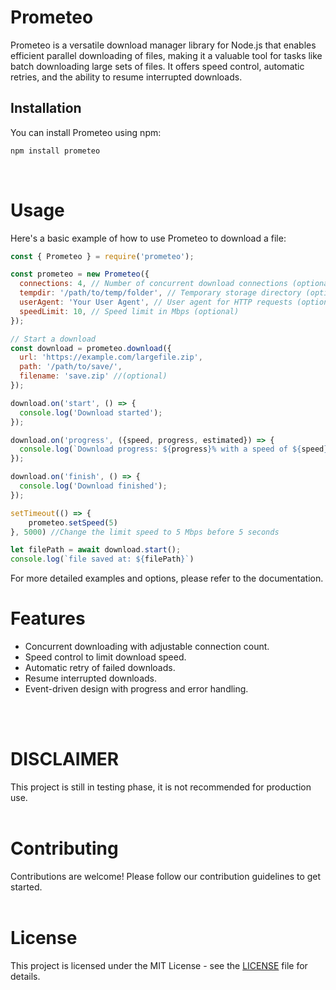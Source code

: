 # Prometeo

Prometeo is a versatile download manager library for Node.js that enables efficient parallel downloading of files, making it a valuable tool for tasks like batch downloading large sets of files. It offers speed control, automatic retries, and the ability to resume interrupted downloads.
<br/>

## Installation
You can install Prometeo using npm:

```bash
npm install prometeo
```
<br/>

# Usage
Here's a basic example of how to use Prometeo to download a file:

```javascript
const { Prometeo } = require('prometeo');

const prometeo = new Prometeo({
  connections: 4, // Number of concurrent download connections (optional)
  tempdir: '/path/to/temp/folder', // Temporary storage directory (optional)
  userAgent: 'Your User Agent', // User agent for HTTP requests (optional)
  speedLimit: 10, // Speed limit in Mbps (optional)
});

// Start a download
const download = prometeo.download({
  url: 'https://example.com/largefile.zip',
  path: '/path/to/save/',
  filename: 'save.zip' //(optional)
});

download.on('start', () => {
  console.log('Download started');
});

download.on('progress', ({speed, progress, estimated}) => {
  console.log(`Download progress: ${progress}% with a speed of ${speed} (estimated: ${estimated / 1000} seconds)`);
});

download.on('finish', () => {
  console.log('Download finished');
});

setTimeout(() => {
    prometeo.setSpeed(5)
}, 5000) //Change the limit speed to 5 Mbps before 5 seconds

let filePath = await download.start();
console.log(`file saved at: ${filePath}`)
```

For more detailed examples and options, please refer to the documentation.

# Features
- Concurrent downloading with adjustable connection count.
- Speed control to limit download speed.
- Automatic retry of failed downloads.
- Resume interrupted downloads.
- Event-driven design with progress and error handling.
<br/>
<br/>

# DISCLAIMER
This project is still in testing phase, it is not recommended for production use.
<br/>
<br/>

# Contributing
Contributions are welcome! Please follow our contribution guidelines to get started.
<br/>
<br/>

# License
This project is licensed under the MIT License - see the [LICENSE](https://github.com/esponjosin/Prometeo/blob/main/LICENSE) file for details.